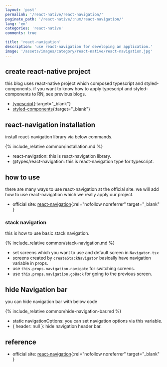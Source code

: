 ```yaml
---
layout: 'post'
permalink: '/react-native/react-navigation/'
paginate_path: '/react-native/:num/react-navigation/'
lang: 'en'
categories: 'react-native'
comments: true

title: 'react-navigation'
description: 'use react-navigation for developing an application.'
image: '/assets/images/category/react-native/react-navigation.jpg'
---
```



## create react-native project
this blog uses react-native project which composed typescript and styled-components. if you want to know how to apply typescript and styled-components to RN, see previous blogs.

- [typescript]({{site.url}}/{{page.categories}}/typescript/){:target="_blank"}
- [styled-components]({{site.url}}/{{page.categories}}/styled-components/){:target="_blank"}

## react-navigation installation
install react-navigation library via below commands.

{% include_relative common/installation.md %}

- react-navigation: this is react-navigation library.
- @types/react-navigation: this is react-navigation type for typescript.

## how to use
there are many ways to use react-navigation at the official site. we will add how to use react-navigation which we really apply our project.

- official site: [react-navigation](https://reactnavigation.org/docs){:rel="nofollow noreferrer" target="_blank" }

### stack navigation
this is how to use basic stack navigation.

{% include_relative common/stack-navigation.md %}

- set screens which you want to use and default screen in ```Navigator.tsx```
- screens created by ```createStackNavigator``` basically have navigation variable in props.
- use ```this.props.navigation.navigate``` for switching screens.
- use ```this.props.navigation.goBack``` for going to the previous screen.

## hide Navigation bar
you can hide navigation bar with below code

{% include_relative common/hide-navigation-bar.md %}

- static navigationOptions: you can set navigation options via this variable.
- { header: null }: hide navigation header bar.

## reference
- official site: [react-navigation](https://reactnavigation.org/docs){:rel="nofollow noreferrer" target="_blank" }